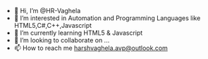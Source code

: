 - 👋 Hi, I’m @HR-Vaghela
- 👀 I’m interested in Automation and Programming Languages like HTML5,C#,C++,Javascript
- 🌱 I’m currently learning HTML5 & Javascript
- 💞️ I’m looking to collaborate on ...
- 📫 How to reach me harshvaghela.avp@outlook.com

<!---
HR-Vaghela/HR-Vaghela is a ✨ special ✨ repository because its `README.md` (this file) appears on your GitHub profile.
You can click the Preview link to take a look at your changes.
--->
